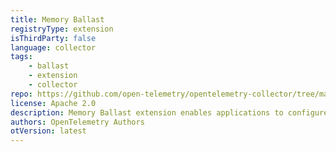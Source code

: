 ```yaml
---
title: Memory Ballast
registryType: extension
isThirdParty: false
language: collector
tags:
    - ballast
    - extension
    - collector
repo: https://github.com/open-telemetry/opentelemetry-collector/tree/main/extension/ballastextension
license: Apache 2.0
description: Memory Ballast extension enables applications to configure memory ballast for the process.
authors: OpenTelemetry Authors
otVersion: latest
---
```

